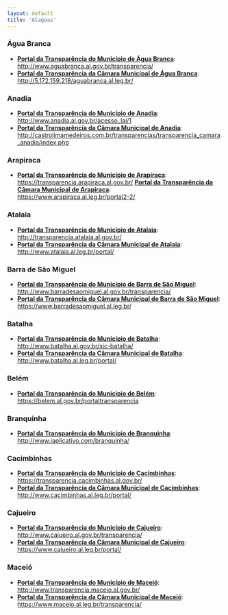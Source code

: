 ```yaml
---
layout: default
title: 'Alagoas'
---
```


### Água Branca

- **[Portal da Transparência do Município de Água Branca](http://www.aguabranca.al.gov.br/transparencia/)**: http://www.aguabranca.al.gov.br/transparencia/
- **[Portal da Transparência da Câmara Municipal de Água Branca](http://5.172.159.218/aguabranca.al.leg.br/)**: http://5.172.159.218/aguabranca.al.leg.br/


### Anadia

- **[Portal da Transparência do Município de Anadia](http://www.anadia.al.gov.br/acesso_lai/1)**: http://www.anadia.al.gov.br/acesso_lai/1
- **[Portal da Transparência da Câmara Municipal de Anadia](http://castrolimamedeiros.com.br/transparencias/transparencia_camara_anadia/index.php)**: http://castrolimamedeiros.com.br/transparencias/transparencia_camara_anadia/index.php

### Arapiraca

- **[Portal da Transparência do Município de Arapiraca](https://transparencia.arapiraca.al.gov.br/)**: https://transparencia.arapiraca.al.gov.br/
**[Portal da Transparência da Câmara Municipal de Arapiraca](https://www.arapiraca.al.leg.br/portal2-2/)**: https://www.arapiraca.al.leg.br/portal2-2/

### Atalaia

- **[Portal da Transparência do Município de Atalaia](http://transparencia.atalaia.al.gov.br/)**: http://transparencia.atalaia.al.gov.br/
- **[Portal da Transparência da Câmara Municipal de Atalaia](http://www.atalaia.al.leg.br/portal/)**: http://www.atalaia.al.leg.br/portal/

### Barra de São Miguel

- **[Portal da Transparência do Município de Barra de São Miguel](http://www.barradesaomiguel.al.gov.br/transparencia/)**: http://www.barradesaomiguel.al.gov.br/transparencia/
- **[Portal da Transparência da Câmara Municipal de Barra de São Miguel](https://www.barradesaomiguel.al.leg.br/)**: https://www.barradesaomiguel.al.leg.br/

### Batalha

- **[Portal da Transparência do Município de Batalha](http://www.batalha.al.gov.br/sic-batalha/)**: http://www.batalha.al.gov.br/sic-batalha/
- **[Portal da Transparência da Câmara Municipal de Batalha](http://www.batalha.al.leg.br/portal/)**: http://www.batalha.al.leg.br/portal/

### Belém

- **[Portal da Transparência do Município de Belém](https://belem.al.gov.br/portaltransparencia)**: https://belem.al.gov.br/portaltransparencia

### Branquinha

- **[Portal da Transparência do Município de Branquinha](http://www.iaplicativo.com/branquinha/)**: http://www.iaplicativo.com/branquinha/

### Cacimbinhas

- **[Portal da Transparência do Município de Cacimbinhas](https://transparencia.cacimbinhas.al.gov.br/)**: https://transparencia.cacimbinhas.al.gov.br/
- **[Portal da Transparência da Câmara Municipal de Cacimbinhas](http://www.cacimbinhas.al.leg.br/portal/)**: http://www.cacimbinhas.al.leg.br/portal/

### Cajueiro

- **[Portal da Transparência do Município de Cajueiro](http://www.cajueiro.al.gov.br/transparencia/)**: http://www.cajueiro.al.gov.br/transparencia/
- **[Portal da Transparência da Câmara Municipal de Cajueiro](https://www.cajueiro.al.leg.br/portal/)**: https://www.cajueiro.al.leg.br/portal/

### Maceió

- **[Portal da Transparência do Município de Maceió](http://www.transparencia.maceio.al.gov.br/)**: http://www.transparencia.maceio.al.gov.br/
- **[Portal da Transparência da Câmara Municipal de Maceió](https://www.maceio.al.leg.br/transparencia/)**: https://www.maceio.al.leg.br/transparencia/
